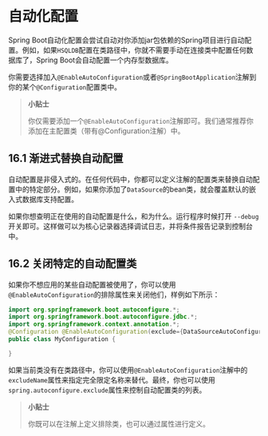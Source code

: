 #  自动化配置

Spring Boot自动化配置会尝试自动对你添加jar包依赖的Spring项目进行自动配置。例如，如果`HSQLDB`配置在类路径中，你就不需要手动在连接类中配置任何数据库了，Spring Boot会自动配置一个内存型数据库。

你需要选择加入`@EnableAutoConfiguration`或者`@SpringBootApplication`注解到你的某个`@Configuration`配置类中。

> **小贴士**
> 
> 你仅需要添加一个`@EnableAutoConfiguration`注解即可。我们通常推荐你添加在主配置类（带有@Configuration注解）中。

## 16.1 渐进式替换自动配置

自动配置是非侵入式的。在任何代码中，你都可以定义注解的配置类来替换自动配置中的特定部分。例如，如果你添加了`DataSource`的bean类，就会覆盖默认的嵌入式数据库支持配置。

如果你想查明正在使用的自动配置是什么，和为什么。运行程序时候打开 `--debug`开关即可。这样做可以为核心记录器选择调试日志，并将条件报告记录到控制台中。

## 16.2 关闭特定的自动配置类

如果你不想应用的某些自动配置被使用了，你可以使用`@EnableAutoConfiguration`的排除属性来关闭他们，样例如下所示：

```java
import org.springframework.boot.autoconfigure.*; 
import org.springframework.boot.autoconfigure.jdbc.*; 
import org.springframework.context.annotation.*;
@Configuration @EnableAutoConfiguration(exclude={DataSourceAutoConfiguration.class}) 
public class MyConfiguration {

}
```

如果当前类没有在类路径中，你可以使用`@EnableAutoConfiguration`注解中的`excludeName`属性来指定完全限定名称来替代。最终，你也可以使用`spring.autoconfigure.exclude`属性来控制自动配置类的列表。

> **小贴士**
> 
> 你既可以在注解上定义排除类，也可以通过属性进行定义。
